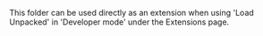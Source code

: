 This folder can be used directly as an extension when using 'Load Unpacked' in 'Developer mode' under the Extensions page.
